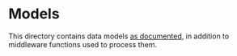 # Models
This directory contains data models [as documented](http://confluence.caslab.queensu.ca:8090/display/WH/Data+Models), in addition to middleware functions used to process them.